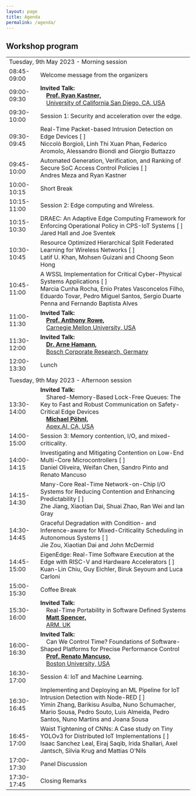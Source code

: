 ```yaml
---
layout: page
title: Agenda
permalink: /agenda/
---
```


## Workshop program

<table class="program" cellspacing="2" cellpadding="2">
    <tbody>
        <tr>
            <td class="program-tag" colspan="2">Tuesday, 9th May 2023 - Morning session</td>
        </tr>
        <tr>
            <td class="program-event">08:45-09:00</td>
            <td class="program-event">Welcome message from the organizers</td>
        </tr>
        <tr>
            <td class="program-special-event">09:00-09:30</td>
            <td class="program-special-event"><b>Invited Talk:</b>
                <!-- <br>&emsp;<span >Lightweight virtualization for giving the cloud an edge</span> -->
                <b><br>&emsp;<a href="/speakers/#kastner-ryan">Prof. Ryan Kastner,</a></b>
                <br>&emsp;<a href="https://ucsd.edu/">University of California San Diego, CA, USA </a>
            </td>
        </tr>
        <tr>
            <td class="program-topic">09:30-10:00</td>
            <td class="program-topic">Session 1: Security and acceleration over the edge.</td>
        </tr>
        <tr>
            <td>09:30-09:45</td>
            <td>
                Real-Time Packet-based Intrusion Detection on Edge Devices [ 
                <a href="/contributions/01"><i class="fa fa-file-text-o "></i></a> 
                ]
                <br>
                <span class="program-speaker">Niccolò Borgioli, Linh Thi Xuan Phan, Federico Aromolo, Alessandro Biondi and Giorgio Buttazzo</span>
            </td>
        </tr>
        <tr>
            <td>09:45-10:00</td>
            <td>
                Automated Generation, Verification, and Ranking of Secure SoC Access Control Policies [ 
                <a href="/contributions/02"><i class="fa fa-file-text-o "></i></a> 
                ]
                <br>
                <span class="program-speaker">Andres Meza and Ryan Kastner<br>
                </span>
            </td>
        </tr>
        <tr>
            <td class="program-break">10:00-10:15</td>
            <td class="program-break">Short Break</td>
        </tr>
        <tr>
            <td class="program-topic">10:15-11:00</td>
            <td class="program-topic">Session 2: Edge computing and Wireless.</td>
        </tr>
        <tr>
            <td>10:15-10:30</td>
            <td>
                DRAEC: An Adaptive Edge Computing Framework for Enforcing Operational Policy in CPS-IoT Systems [ 
                <a href="/contributions/03"><i class="fa fa-file-text-o "></i></a> 
                ]
                <br>
                <span class="program-speaker">Jared Hall and Joe Sventek<br>
                </span>
            </td>
        </tr>
        <tr>
            <td>10:30-10:45</td>
            <td>
                Resource Optimized Hierarchical Split Federated Learning for Wireless Networks [ 
                <a href="/contributions/04"><i class="fa fa-file-text-o "></i></a> 
                ]
                <br>
                <span class="program-speaker">Latif U. Khan, Mohsen Guizani and Choong Seon Hong<br>
                </span>
            </td>
        </tr>
        <tr>
            <td>10:45-11:00</td>
            <td>
                A WSSL Implementation for Critical Cyber-Physical Systems Applications [ 
                <a href="/contributions/05"><i class="fa fa-file-text-o "></i></a> 
                ]
                <br>
                <span class="program-speaker">Marcia Cunha Rocha, Enio Prates Vasconcelos Filho, Eduardo Tovar, Pedro Miguel Santos, Sergio Duarte Penna and Fernando Baptista Alves<br>
                </span>
            </td>
        </tr>
        <tr>
            <td class="program-special-event">11:00-11:30</td>
            <td class="program-special-event"><b>Invited Talk:</b>
                <!-- <br>&emsp;<span >Industrial use-cases for real-time edge-computing</span> -->
                <b><br>&emsp;<a href="/speakers/#rowe-anthony">Prof. Anthony Rowe,</a></b>
                <br>&emsp;<a href="https://www.cmu.edu/">Carnegie Mellon University, USA </a>
            </td>
        </tr>
        <tr>
            <td class="program-special-event">11:30-12:00</td>
            <td class="program-special-event"><b>Invited Talk:</b>
                <!-- <br>&emsp;<span >Industrial use-cases for real-time edge-computing</span> -->
                <b><br>&emsp;<a href="/speakers/#hamann-arne">Dr. Arne Hamann,</a></b>
                <br>&emsp;<a href="https://www.bosch.com/research/">Bosch Corporate Research, Germany </a>
            </td>
        </tr>
        <tr>
            <td class="program-break">12:00-13:30</td>
            <td class="program-break">Lunch</td>
        </tr>
        <tr>
            <td class="program-divider"></td>
        </tr>
        <tr>
            <td class="program-tag" colspan="2">Tuesday, 9th May 2023 - Afternoon session</td>
        </tr>
        <tr>
            <td class="program-special-event">13:30-14:00</td>
            <td class="program-special-event"><b>Invited Talk:</b>
                <br>&emsp;<span >Shared-Memory-Based Lock-Free Queues: The Key to Fast and Robust Communication on Safety-Critical Edge Devices</span>
                <b><br>&emsp;<a href="/speakers/#pohnl-michael">Michael Pöhnl,</a></b>
                <br>&emsp;<a href="https://www.apex.ai/">Apex.AI, CA, USA </a>
            </td>
        </tr>
        <tr>
            <td class="program-topic">14:00-15:00</td>
            <td class="program-topic">Session 3: Memory contention, I/O, and mixed-criticality.</td>
        </tr>
        <tr>
            <td>14:00-14:15</td>
            <td>
                Investigating and Mitigating Contention on Low-End Multi-Core Microcontrollers [ 
                <a href="/contributions/06"><i class="fa fa-file-text-o "></i></a> 
                ]
                <br>
                <span class="program-speaker">Daniel Oliveira, Weifan Chen, Sandro Pinto and Renato Mancuso</span>
            </td>
        </tr>
        <tr>
            <td>14:15-14:30</td>
            <td>
                Many-Core Real-Time Network-on-Chip I/O Systems for Reducing Contention and Enhancing Predictability [ 
                <a href="/contributions/07"><i class="fa fa-file-text-o "></i></a> 
                ]
                <br>
                <span class="program-speaker">Zhe Jiang, Xiaotian Dai, Shuai Zhao, Ran Wei and Ian Gray<br>
                </span>
            </td>
        </tr>
        <tr>
            <td>14:30-14:45</td>
            <td>
                Graceful Degradation with Condition- and Inference-aware for Mixed-Criticality Scheduling in Autonomous Systems [ 
                <a href="/contributions/08"><i class="fa fa-file-text-o "></i></a> 
                ]
                <br>
                <span class="program-speaker">Jie Zou, Xiaotian Dai and John McDermid<br>
                </span>
            </td>
        </tr>
        <tr>
            <td>14:45-15:00</td>
            <td>
                EigenEdge: Real-Time Software Execution at the Edge with RISC-V and Hardware Accelerators [ 
                <a href="/contributions/09"><i class="fa fa-file-text-o "></i></a> 
                ]
                <br>
                <span class="program-speaker">Kuan-Lin Chiu, Guy Eichler, Biruk Seyoum and Luca Carloni<br>
                </span>
            </td>
        </tr>
        <tr>
            <td class="program-break">15:00-15:30</td>
            <td class="program-break">Coffee Break</td>
        </tr>
        <tr>
            <td class="program-special-event">15:30-16:00</td>
            <td class="program-special-event"><b>Invited Talk:</b>
                <br>&emsp;<span >Real-Time Portability in Software Defined Systems</span>
                <b><br>&emsp;<a href="/speakers/#oza-pratham">Matt Spencer,</a></b>
                <br>&emsp;<a href="https://www.arm.com/">ARM, UK </a>
            </td>
        </tr>
        <tr>
            <td class="program-special-event">16:00-16:30</td>
            <td class="program-special-event"><b>Invited Talk:</b>
                <br>&emsp;<span >Can We Control Time? Foundations of Software-Shaped Platforms for Precise Performance Control</span>
                <b><br>&emsp;<a href="/speakers/#gujarati-arpan">Prof. Renato Mancuso,</a></b>
                <br>&emsp;<a href="https://www.bu.edu/">Boston University, USA </a>
            </td>
        </tr>
        <tr>
            <td class="program-topic">16:30-17:00</td>
            <td class="program-topic">Session 4: IoT and Machine Learning.</td>
        </tr>
        <tr>
            <td>16:30-16:45</td>
            <td>
                Implementing and Deploying an ML Pipeline for IoT Intrusion Detection with Node-RED [ 
                <a href="/contributions/10"><i class="fa fa-file-text-o "></i></a> 
                ]
                <br>
                <span class="program-speaker">Yimin Zhang, Barikisu Asulba, Nuno Schumacher, Mario Sousa, Pedro Souto, Luis Almeida, Pedro Santos, Nuno Martins and Joana Sousa<br>
                </span>
            </td>
        </tr>
        <tr>
            <td>16:45-17:00</td>
            <td>
                Waist Tightening of CNNs: A Case study on Tiny YOLOv3 for Distributed IoT Implementations [ 
                <a href="/contributions/11"><i class="fa fa-file-text-o "></i></a> 
                ]
                <br>
                <span class="program-speaker">Isaac Sanchez Leal, Eiraj Saqib, Irida Shallari, Axel Jantsch, Silvia Krug and Mattias O'Nils<br>
                </span>
            </td>
        </tr>
        <tr>
            <td class="program-event">17:00-17:30</td>
            <td class="program-event">Panel Discussion</td>
        </tr>
        <tr>
            <td class="program-event">17:30-17:45</td>
            <td class="program-event">Closing Remarks</td>
        </tr>
    </tbody>
</table>
